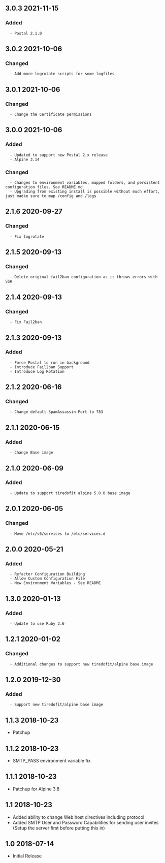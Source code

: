 ## 3.0.3 2021-11-15 <dave at tiredofit dot ca>

   ### Added
      - Postal 2.1.0


## 3.0.2 2021-10-06 <dave at tiredofit dot ca>

   ### Changed
      - Add more logrotate scripts for some logfiles


## 3.0.1 2021-10-06 <dave at tiredofit dot ca>

   ### Changed
      - Change the Certificate permissions


## 3.0.0 2021-10-06 <dave at tiredofit dot ca>

   ### Added
      - Updated to support new Postal 2.x release
      - Alpine 3.14

   ### Changed
      - Changes to environment variables, mapped folders, and persistent configuration files. See README.md
      - Upgrading from existing install is possible without much effort, just madke sure to map /config and /logs


## 2.1.6 2020-09-27 <dave at tiredofit dot ca>

   ### Changed
      - Fix logrotate


## 2.1.5 2020-09-13 <dave at tiredofit dot ca>

   ### Changed
      - Delete original fail2ban configuration as it throws errors with SSH


## 2.1.4 2020-09-13 <dave at tiredofit dot ca>

   ### Changed
      - Fix Fail2ban


## 2.1.3 2020-09-13 <dave at tiredofit dot ca>

   ### Added
      - Force Postal to run in background
      - Introduce Fail2ban Support
      - Introduce Log Rotation


## 2.1.2 2020-06-16 <dave at tiredofit dot ca>

   ### Changed
      - Change default SpamAssassin Port to 783


## 2.1.1 2020-06-15 <dave at tiredofit dot ca>

   ### Added
      - Change Base image


## 2.1.0 2020-06-09 <dave at tiredofit dot ca>

   ### Added
      - Update to support tiredofit alpine 5.0.0 base image


## 2.0.1 2020-06-05 <dave at tiredofit dot ca>

   ### Changed
      - Move /etc/s6/services to /etc/services.d


## 2.0.0 2020-05-21 <dave at tiredofit dot ca>

   ### Added
      - Refactor Configuration Building
      - Allow Custom Configuration File
      - New Environment Variables - See README


## 1.3.0 2020-01-13 <dave at tiredofit dot ca>

   ### Added
      - Update to use Ruby 2.6


## 1.2.1 2020-01-02 <dave at tiredofit dot ca>

   ### Changed
      - Additional changes to support new tiredofit/alpine base image


## 1.2.0 2019-12-30 <dave at tiredofit dot ca>

   ### Added
      - Support new tiredofit/alpine base image


## 1.1.3 2018-10-23 <dave at tiredofit dot ca>

* Patchup

## 1.1.2 2018-10-23 <dave at tiredofit dot ca>

* SMTP_PASS environment variable fix

## 1.1.1 2018-10-23 <dave at tiredofit dot ca>

* Patchup for Alpine 3.8

## 1.1 2018-10-23 <dave at tiredofit dot ca>

* Added ability to change Web host directives including protocol
* Added SMTP User and Password Capabilities for sending user invites (Setup the server first before putting this in)

## 1.0 2018-07-14 <dave at tiredofit dot ca>

* Initial Release

